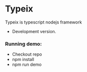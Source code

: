 # Typeix
Typeix is typescript nodejs framework

* Development version.

### Running demo:
* Checkout repo
* npm install
* npm run demo
